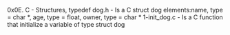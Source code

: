 0x0E. C - Structures, typedef
dog.h - Is a C struct dog elements:name, type = char *, age, type = float, owner, type = char *
1-init_dog.c - Is a C function that initialize a variable of type struct dog
